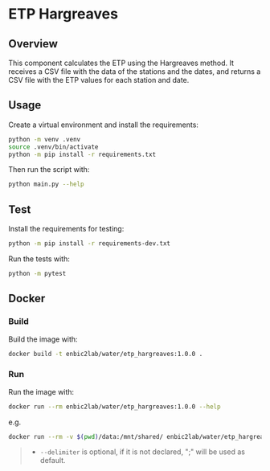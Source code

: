 # ETP Hargreaves

## Overview
This component calculates the ETP using the Hargreaves method. It receives a CSV file with the data of the stations and the dates, and returns a CSV file with the ETP values for each station and date.

## Usage
Create a virtual environment and install the requirements:

```sh
python -m venv .venv
source .venv/bin/activate
python -m pip install -r requirements.txt
```

Then run the script with:
```sh
python main.py --help
```

## Test
Install the requirements for testing:
```sh
python -m pip install -r requirements-dev.txt
```
Run the tests with:

```sh
python -m pytest
```
## Docker

### Build
Build the image with:

```sh
docker build -t enbic2lab/water/etp_hargreaves:1.0.0 .
```

### Run
Run the image with:

```sh
docker run --rm enbic2lab/water/etp_hargreaves:1.0.0 --help
```

e.g.
```sh
docker run --rm -v $(pwd)/data:/mnt/shared/ enbic2lab/water/etp_hargreaves:1.0.0 --filepath /mnt/shared/ETP_preprocessing.csv --delimiter ";"
```
>   - `--delimiter` is optional, if it is not declared, ";" will be used as default.
